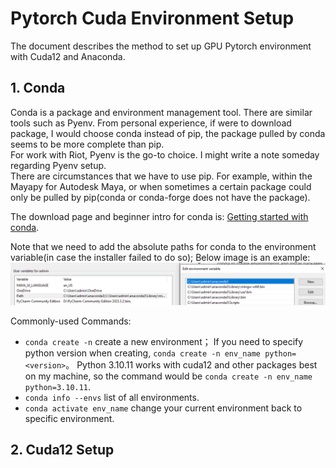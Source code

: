 # Pytorch Cuda Environment Setup

The document describes the method to set up GPU Pytorch environment with Cuda12 and Anaconda.  

## 1. Conda  
Conda is a package and environment management tool. There are similar tools such as Pyenv. From personal experience,
if were to download package, I would choose conda instead of pip, the package pulled by conda seems to be more complete
than pip.   
For work with Riot, Pyenv is the go-to choice. I might write a note someday regarding Pyenv setup.  
There are circumstances that we have to use pip. For example, within the Mayapy for Autodesk Maya, or when 
sometimes a certain package could only be pulled by pip(conda or conda-forge does not have the package).  

The download page and beginner intro for conda is: 
[Getting started with conda](https://conda.io/projects/conda/en/latest/user-guide/getting-started.html).  

Note that we need to add the absolute paths for conda to the environment variable(in case the installer failed to do 
so); Below image is an example:    
<img src="../image/torch_cuda/system_var.PNG">  

Commonly-used Commands:
* `conda create -n` create a new environment；
If you need to specify python version when creating, `conda create -n env_name python=<version>`。
Python 3.10.11 works with cuda12 and other packages best on my machine,
so the command would be `conda create -n env_name python=3.10.11`.
* `conda info --envs` list of all environments.
* `conda activate env_name` change your current environment back to specific environment.  


## 2. Cuda12 Setup  

